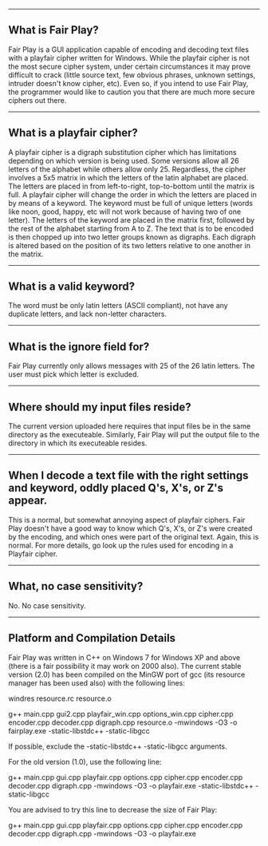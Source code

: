 ------------------
What is Fair Play?
------------------

Fair Play is a GUI application capable of encoding and decoding text files with a playfair cipher written for Windows. While the playfair cipher is not the most secure cipher system, under certain circumstances it may prove difficult to crack (little source text, few obvious phrases, unknown settings, intruder doesn't know cipher, etc). Even so, if you intend to use Fair Play, the programmer would like to caution you that there are much more secure ciphers out there. 

-------------------------
What is a playfair cipher?
-------------------------

A playfair cipher is a digraph substitution cipher which has limitations depending on which version is being used. Some versions allow all 26 letters of the alphabet while others allow only 25. Regardless, the cipher involves a 5x5 matrix in which the letters of the latin alphabet are placed. The letters are placed in from left-to-right, top-to-bottom until the matrix is full. A playfair cipher will change the order in which the letters are placed in by means of a keyword. The keyword must be full of unique letters (words like noon, good, happy, etc will not work because of having two of one letter). The letters of the keyword are placed in the matrix first, followed by the rest of the alphabet starting from A to Z. The text that is to be encoded is then chopped up into two letter groups known as digraphs. Each digraph is altered based on the position of its two letters relative to one another in the matrix.

------------------------
What is a valid keyword?
------------------------

The word must be only latin letters (ASCII compliant), not have any duplicate letters, and lack non-letter characters.

----------------------------
What is the ignore field for?
----------------------------

Fair Play currently only allows messages with 25 of the 26 latin letters. The user must pick which letter is excluded.

-----------------------------------
Where should my input files reside?
-----------------------------------

The current version uploaded here requires that input files be in the same directory as the executeable. Similarly, Fair Play will put the output file to the directory in which its executeable resides.

----------------------------------------------------------------------------------------------------
When I decode a text file with the right settings and keyword, oddly placed Q's, X's, or Z's appear.
----------------------------------------------------------------------------------------------------

This is a normal, but somewhat annoying aspect of playfair ciphers. Fair Play doesn't have a good way to know which Q's, X's, or Z's were created by the encoding, and which ones were part of the original text. Again, this is normal. For more details, go look up the rules used for encoding in a Playfair cipher.

--------------------------
What, no case sensitivity?
--------------------------

No. No case sensitivity.

--------------------------------
Platform and Compilation Details
--------------------------------

Fair Play was written in C++ on Windows 7 for Windows XP and above (there is a fair possibility it may work on 2000 also). The current stable version (2.0) has been compiled on the MinGW port of gcc (its resource manager has been used also) with the following lines: 

windres resource.rc resource.o

g++ main.cpp gui2.cpp playfair_win.cpp options_win.cpp cipher.cpp encoder.cpp decoder.cpp digraph.cpp resource.o -mwindows -O3 -o fairplay.exe -static-libstdc++ -static-libgcc

If possible, exclude the -static-libstdc++ -static-libgcc arguments.

For the old version (1.0), use the following line:

g++ main.cpp gui.cpp playfair.cpp options.cpp cipher.cpp encoder.cpp decoder.cpp digraph.cpp
 -mwindows -O3 -o playfair.exe -static-libstdc++ -static-libgcc
 
 You are advised to try this line to decrease the size of Fair Play:
 
 g++ main.cpp gui.cpp playfair.cpp options.cpp cipher.cpp encoder.cpp decoder.cpp digraph.cpp
 -mwindows -O3 -o playfair.exe